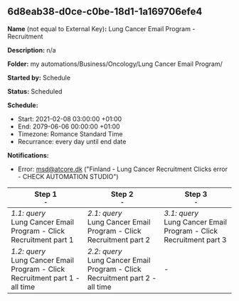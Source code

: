 ## 6d8eab38-d0ce-c0be-18d1-1a169706efe4

**Name** (not equal to External Key)**:** Lung Cancer Email Program - Recruitment

**Description:** n/a

**Folder:** my automations/Business/Oncology/Lung Cancer Email Program/

**Started by:** Schedule

**Status:** Scheduled

**Schedule:**

* Start: 2021-02-08 03:00:00 +01:00
* End: 2079-06-06 00:00:00 +01:00
* Timezone: Romance Standard Time
* Recurrance: every day until end date

**Notifications:**

* Error: msd@atcore.dk ("Finland - Lung Cancer Recruitment Clicks error - CHECK AUTOMATION STUDIO")

| Step 1<br>_<small>-</small>_ | Step 2<br>_<small>-</small>_ | Step 3<br>_<small>-</small>_ |
| --- | --- | --- |
| _1.1: query_<br>Lung Cancer Email Program - Click Recruitment part 1 | _2.1: query_<br>Lung Cancer Email Program - Click Recruitment part 2 | _3.1: query_<br>Lung Cancer Email Program - Click Recruitment part 3 |
| _1.2: query_<br>Lung Cancer Email Program - Click Recruitment part 1 - all time | _2.2: query_<br>Lung Cancer Email Program - Click Recruitment part 2 - all time | - |
